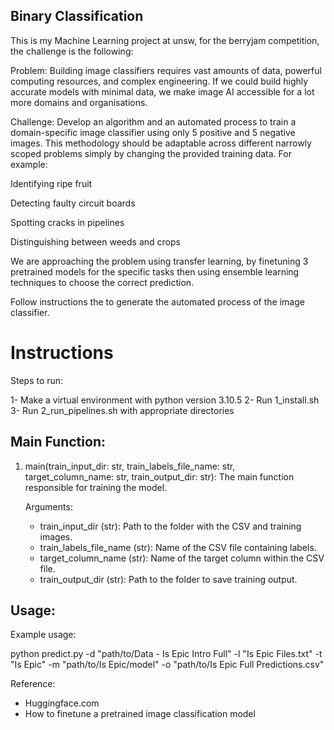 
## Binary Classification

This is my Machine Learning project at unsw, for the berryjam competition, the challenge is the following:

Problem: Building image classifiers requires vast amounts of data, powerful computing resources, and complex engineering. If we could build highly accurate models with minimal data, we make image AI accessible for a lot more domains and organisations.

Challenge: Develop an algorithm and an automated process to train a domain-specific image classifier using only 5 positive and 5 negative images. This methodology should be adaptable across different narrowly scoped problems simply by changing the provided training data. For example:

Identifying ripe fruit

Detecting faulty circuit boards

Spotting cracks in pipelines

Distinguishing between weeds and crops

We are approaching the problem using transfer learning, by finetuning 3 pretrained models for the specific tasks then using ensemble learning techniques to choose the correct prediction.

Follow instructions the to generate the automated process of the image classifier.

# Instructions

Steps to run:

1- Make a virtual environment with python version 3.10.5
2- Run 1_install.sh
3- Run 2_run_pipelines.sh with appropriate directories


Main Function:
--------------

1. main(train_input_dir: str, train_labels_file_name: str, target_column_name: str, train_output_dir: str):
   The main function responsible for training the model.

   Arguments:
   - train_input_dir (str): Path to the folder with the CSV and training images.
   - train_labels_file_name (str): Name of the CSV file containing labels.
   - target_column_name (str): Name of the target column within the CSV file.
   - train_output_dir (str): Path to the folder to save training output.


Usage:
------

Example usage:

python predict.py -d "path/to/Data - Is Epic Intro Full" -l "Is Epic Files.txt" -t "Is Epic" -m "path/to/Is Epic/model" -o "path/to/Is Epic Full Predictions.csv"

Reference:

- Huggingface.com
- How to finetune a pretrained image classification model

